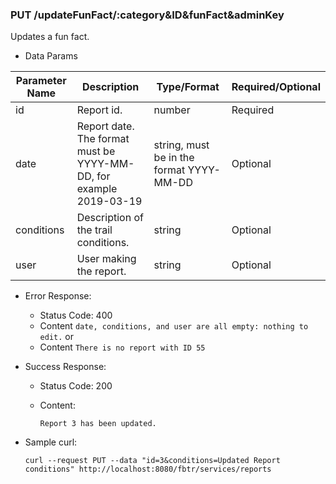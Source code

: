 ### PUT /updateFunFact/:category&ID&funFact&adminKey

  Updates a fun fact.

* Data Params

| Parameter Name | Description | Type/Format | Required/Optional |
| ---------------| ----------- | ----------- |   -------- |
| id | Report id. | number | Required|
| date| Report date. The format must be YYYY-MM-DD, for example 2019-03-19 | string, must be in the format YYYY-MM-DD |  Optional |
| conditions| Description of the trail conditions. | string |Optional |
| user| User making the report.| string | Optional |


* Error Response:
    * Status Code: 400
    * Content `date, conditions, and user are all empty: nothing to edit.`
    or
    * Content `There is no report with ID 55`

* Success Response:

  * Status Code: 200 
  * Content:

	 ```
	Report 3 has been updated.
	```

* Sample curl: 

	```
	curl --request PUT --data "id=3&conditions=Updated Report conditions" http://localhost:8080/fbtr/services/reports
	```
